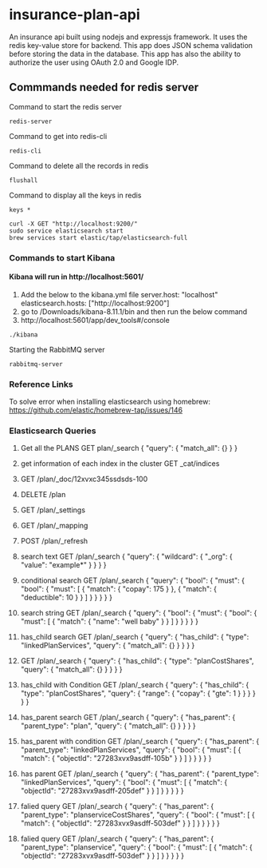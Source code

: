 # insurance-plan-api

An insurance api built using nodejs and expressjs framework. It uses the redis key-value store for backend. This app does JSON schema validation before storing the data in the database. This app has also the ability to authorize the user using OAuth 2.0 and Google IDP.

## Commmands needed for redis server

Command to start the redis server
```
redis-server
```

Command to get into redis-cli
```
redis-cli
```

Command to delete all the records in redis
```
flushall
```
Command to display all the keys in redis
```
keys *
```

```
curl -X GET "http://localhost:9200/"
sudo service elasticsearch start
brew services start elastic/tap/elasticsearch-full
```

### Commands to start Kibana
#### Kibana will run in http://localhost:5601/
1. Add the below to the kibana.yml file
    server.host: "localhost"
    elasticsearch.hosts: ["http://localhost:9200"]
2. go to /Downloads/kibana-8.11.1/bin and then run the below command
3. http://localhost:5601/app/dev_tools#/console
```
./kibana
```

Starting the RabbitMQ server
```
rabbitmq-server
```
### Reference Links

To solve error when installing elasticsearch using homebrew: https://github.com/elastic/homebrew-tap/issues/146

### Elasticsearch Queries

1. Get all the PLANS
GET plan/_search
{
  "query": {
    "match_all": {}
  }
}

2. get information of each index in the cluster
GET _cat/indices

3. GET /plan/_doc/12xvxc345ssdsds-100

4. DELETE /plan

5. GET /plan/_settings

6. GET /plan/_mapping

7. POST /plan/_refresh

8. search text
GET /plan/_search
{
  "query": {
    "wildcard": {
      "_org": {
        "value": "example*"
      }
    }
  }
}

9. conditional search
GET /plan/_search
{
  "query": {
    "bool": {
      "must": {
        "bool": {
          "must": [
            {
              "match": {
                "copay": 175
              }
            },
            {
              "match": {
                "deductible": 10
              }
            }
          ]
        }
      }
    }
  }
}

10. search string
GET /plan/_search
{
  "query": {
    "bool": {
      "must": {
        "bool": {
          "must": [
            {
              "match": {
                "name": "well baby"
              }
            }
          ]
        }
      }
    }
  }
}

11. has_child search
GET /plan/_search
{
  "query": {
    "has_child": {
      "type": "linkedPlanServices",
      "query": {
        "match_all": {}
      }
    }
  }
}

12. GET /plan/_search
{
  "query": {
    "has_child": {
      "type": "planCostShares",  
      "query": {
        "match_all": {}
      }
    }
  }
}

13. has_child with Condition
GET /plan/_search
{
  "query": {
    "has_child": {
      "type": "planCostShares",
      "query": {
        "range": {
          "copay": {
            "gte": 1
          }
        }
      }
    }
  }
}

14. has_parent search
GET /plan/_search
{
  "query": {
    "has_parent": {
      "parent_type": "plan", 
      "query": {
        "match_all": {}
      }
    }
  }
}

15. has_parent with condition
GET /plan/_search
{
  "query": {
    "has_parent": {
      "parent_type": "linkedPlanServices",
      "query": {
        "bool": {
          "must": [
            {
              "match": {
                "objectId": "27283xvx9asdff-105b"
              }
            }
          ]
        }
      }
    }
  }
}

16. has parent
GET /plan/_search
{
  "query": {
    "has_parent": {
      "parent_type": "linkedPlanServices",
      "query": {
        "bool": {
          "must": [
            {
              "match": {
                "objectId": "27283xvx9asdff-205def"
              }
            }
          ]
        }
      }
    }
  }
}

17. falied query
GET /plan/_search
{
  "query": {
    "has_parent": {
      "parent_type": "planserviceCostShares",
      "query": {
        "bool": {
          "must": [
            {
              "match": {
                "objectId": "27283xvx9asdff-503def"
              }
            }
          ]
        }
      }
    }
  }
}

18. falied query
GET /plan/_search
{
  "query": {
    "has_parent": {
      "parent_type": "planservice",
      "query": {
        "bool": {
          "must": [
            {
              "match": {
                "objectId": "27283xvx9asdff-503def"
              }
            }
          ]
        }
      }
    }
  }
}




